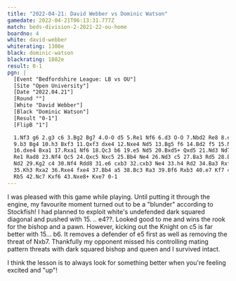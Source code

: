```yaml
---
title: "2022-04-21: David Webber vs Dominic Watson"
gamedate: 2022-04-21T06:13:31.777Z
match: beds-division-2-2021-22-ou-home
boardno: 4
white: david-webber
whiterating: 1300e
black: dominic-watson
blackrating: 1882e
result: 0-1
pgn: |
  [Event "Bedfordshire League: LB vs OU"]
  [Site "Open University"]
  [Date "2022.04.21"]
  [Round ""]
  [White "David Webber"]
  [Black "Dominic Watson"]
  [Result "0-1"]
  [FlipB "1"]

  1.Nf3 g6 2.g3 c6 3.Bg2 Bg7 4.O-O d5 5.Re1 Nf6 6.d3 O-O 7.Nbd2 Re8 8.e4 e5 
  9.b3 Bg4 10.h3 Bxf3 11.Qxf3 dxe4 12.Nxe4 Nd5 13.Bg5 f6 14.Bd2 f5 15.Nc5 e4
  16.dxe4 Bxa1 17.Rxa1 Nf6 18.Qc3 b6 19.e5 Nd5 20.Bxd5+ Qxd5 21.Nd3 Nd7 22.
  Re1 Rad8 23.Nf4 Qc5 24.Qxc5 Nxc5 25.Bb4 Ne4 26.Nd3 c5 27.Ba3 Rd5 28.Bb2 
  Nd2 29.Kg2 c4 30.Nf4 Rdd8 31.e6 cxb3 32.cxb3 Ne4 33.h4 Rd2 34.Ba3 Rxf2+ 
  35.Kh3 Rxa2 36.Rxe4 fxe4 37.Bb4 a5 38.Bc3 Ra3 39.Bf6 Rxb3 40.e7 Kf7 41.Nd5
  Rb5 42.Nc7 Kxf6 43.Nxe8+ Kxe7 0-1
---
```

I was pleased with this game while playing. Until putting it through the engine, my favourite moment turned out to be a "blunder" according to Stockfish! I had planned to exploit white's undefended dark squared diagonal and pushed with 15. .. e4??. Looked good to me and wins the rook for the bishop and a pawn. However, kicking out the Knight on c5 is far better with 15... b6. It removes a defender of e5 first as well as removing the threat of Nxb7. Thankfully my opponent missed his controlling mating pattern threats with dark squared bishop and queen and I survived intact.

I think the lesson is to always look for something better when you're feeling excited and "up"!